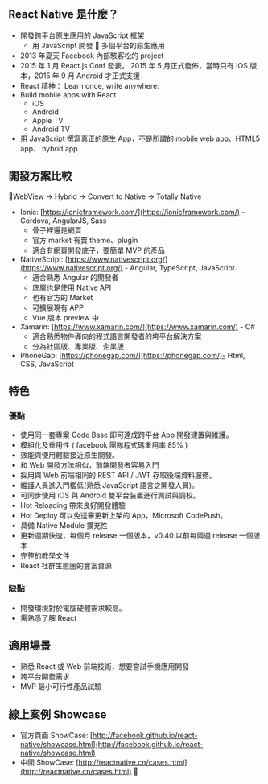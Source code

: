 
## React Native 是什麼？

- 開發跨平台原生應用的 JavaScript 框架
  - 用 JavaScript 開發  多個平台的原生應用
- 2013 年夏天 Facebook 內部駭客松的 project
- 2015 年 1 月 React.js Conf 發表， 2015 年 5 月正式發佈，當時只有 IOS 版本，2015 年 9 月 Android 才正式支援
- React 精神： Learn once, write anywhere:
- Build mobile apps with React
  - iOS
  - Android
  - Apple TV
  - Android TV
- 用 JavaScript 撰寫真正的原生 App，不是所謂的 mobile web app、HTML5 app、 hybrid app

## 開發方案比較

WebView -> Hybrid -> Convert to Native -> Totally Native

- Ionic: [https://ionicframework.com/](https://ionicframework.com/) - Cordova, AngularJS, Sass
  - 骨子裡還是網頁
  - 官方 market 有賣 theme、plugin
  - 適合有網頁開發底子，要簡單 MVP 的產品
- NativeScript: [https://www.nativescript.org/](https://www.nativescript.org/) - Angular, TypeScript, JavaScript.
  - 適合熟悉 Angular 的開發者
  - 底層也是使用 Native API
  - 也有官方的 Market
  - 可擴展現有 APP
  - Vue 版本 preview 中
- Xamarin: [https://www.xamarin.com/](https://www.xamarin.com/) - C#
  - 適合熟悉物件導向的程式語言開發者的垮平台解決方案
  - 分為社區版、專業版、企業版
- PhoneGap: [https://phonegap.com/](https://phonegap.com/)- Html, CSS, JavaScript

## 特色

### 優點

- 使用同一套專案 Code Base 即可達成跨平台 App 開發建置與維護。
- 模組化及重用性 ( facebook 團隊程式碼重用率 85% )
- 效能與使用體驗接近原生開發。
- 和 Web 開發方法相似，前端開發者容易入門
- 採用與 Web 前端相同的 REST API / JWT 存取後端資料服務。
- 維護人員進入門檻低(熟悉 JavaScript 語言之開發人員)。
- 可同步使用 iOS 與 Android 雙平台裝置進行測試與調校。
- Hot Reloading 帶來良好開發體驗
- Hot Deploy 可以免送審更新上架的 App，Microsoft CodePush。
- 具備 Native Module 擴充性
- 更新週期快速，每個月 release 一個版本，v0.40 以前每兩週 release 一個版本
- 完整的教學文件
- React 社群生態圈的豐富資源

### 缺點

- 開發環境對於電腦硬體需求較高。
- 需熟悉了解 React

## 適用場景

- 熟悉 React 或 Web 前端技術，想要嘗試手機應用開發
- 跨平台開發需求
- MVP 最小可行性產品試驗

## 線上案例 Showcase

- 官方頁面 ShowCase: [http://facebook.github.io/react-native/showcase.html](http://facebook.github.io/react-native/showcase.html)
- 中國 ShowCase: [http://reactnative.cn/cases.html](http://reactnative.cn/cases.html)
  
